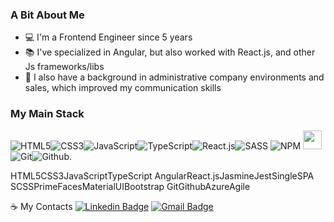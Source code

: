 ### A Bit About Me

- 💻 I'm a Frontend Engineer since 5 years
- 📚 I've specialized in Angular, but also worked with React.js, and other
Js frameworks/libs
- 📄 I also have a background in administrative company environments and sales,
which improved my communication skills

### My Main Stack

![HTML5](https://img.icons8.com/color/35/html-5.png)![CSS3](https://img.icons8.com/color/35/css3.png)![JavaScript](https://img.icons8.com/color/35/javascript.png)![TypeScript](https://img.icons8.com/color/35/typescript.png)![React.js](https://img.icons8.com/color/35/react-native.png)![SASS](https://img.icons8.com/color/35/sass.png) ![NPM](https://img.icons8.com/color/35/npm.png) <img height="30" src="https://seeklogo.com/images/Y/yarn-logo-F5E7A65FA2-seeklogo.com.png"> ![Git](https://img.icons8.com/color/35/git.png)![Github](https://img.icons8.com/color/material-outlined/35/github.png).

HTML5CSS3JavaScriptTypeScript AngularReact.jsJasmineJestSingleSPA SCSSPrimeFacesMaterialUIBootstrap  GitGithubAzureAgile

☕ My Contacts
[![Linkedin Badge](https://img.shields.io/badge/-LinkedIn-fbbf24?style=for-the-badge&logo=Linkedin&logoColor=171717&link=https://www.linkedin.com/in/andreerdei/)](https://www.linkedin.com/in/andreerdei/) [![Gmail Badge](https://img.shields.io/badge/-Gmail-fbbf24?style=for-the-badge&logo=Gmail&logoColor=171717&link=mailto:andrerdei@gmail.com)](mailto:andrerdei@gmail.com)
